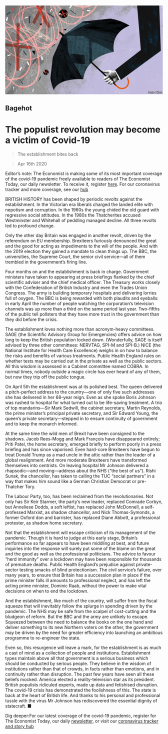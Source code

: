 ![](./images/20200418_BRD000_0.jpg)

## Bagehot

# The populist revolution may become a victim of Covid-19

> The establishment bites back

> Apr 16th 2020

Editor’s note: The Economist is making some of its most important coverage of the covid-19 pandemic freely available to readers of The Economist Today, our daily newsletter. To receive it, register [here](https://www.economist.com//newslettersignup). For our coronavirus tracker and more coverage, see our [hub](https://www.economist.com//coronavirus)

BRITISH HISTORY has been shaped by periodic revolts against the establishment. In the Victorian era liberals charged the landed elite with nepotism and corruption. In the 1960s the young chided the old guard with regressive social attitudes. In the 1980s the Thatcherites accused Westminster and Whitehall of peddling managed decline. All three revolts led to profound change.

Only the other day Britain was engaged in another revolt, driven by the referendum on EU membership. Brexiteers furiously denounced the great and the good for acting as impediments to the will of the people. And with the 2019 election they gained a mandate to clean things up. The BBC, the universities, the Supreme Court, the senior civil service—all of them trembled in the government’s firing line.

Four months on and the establishment is back in charge. Government ministers have taken to appearing at press briefings flanked by the chief scientific adviser and the chief medical officer. The Treasury works closely with the Confederation of British Industry and even the Trades Union Congress. The army is building temporary hospitals and delivering lorries full of oxygen. The BBC is being rewarded with both plaudits and eyeballs: in early April the number of people watching the corporation’s television channels was up more than a third on the same period last year. Two-fifths of the public tell pollsters that they have more trust in the government than they did before the crisis.

The establishment loves nothing more than acronym-heavy committees. SAGE (the Scientific Advisory Group for Emergencies) offers advice on how long to keep the British population locked down. (Wonderfully, SAGE is itself advised by three other committees: NERVTAG, SPI-M and SPI-B.) NICE (the National Institute for Health Care Excellence) weighs in on how to balance the risks and benefits of various treatments. Public Health England rules on whether tests may be carried out in the private as well as the public sectors. All this wisdom is assessed in a Cabinet committee named COBRA. In normal times, nobody outside a magic circle has ever heard of any of them, but now they trip off the public tongue.

On April 5th the establishment was at its polished best. The queen delivered a pitch-perfect address to the country—one of only five such addresses she has delivered in her 68-year reign. Even as she spoke Boris Johnson was rushed to hospital for what turned out to be life-saving treatment. A trio of top mandarins—Sir Mark Sedwill, the cabinet secretary, Martin Reynolds, the prime minister’s principal private secretary, and Sir Edward Young, the queen’s private secretary—stepped in to ensure continuity of government and to keep the monarch informed.

At the same time the wild men of Brexit have been consigned to the shadows. Jacob Rees-Mogg and Mark François have disappeared entirely; Priti Patel, the home secretary, emerged briefly to perform poorly in a press briefing and has since vaporised. Even hard-core Brexiteers have begun to treat Donald Trump as a mad uncle in the attic rather than the leader of a global realignment. And more moderate Brexiteers have transformed themselves into centrists. On leaving hospital Mr Johnson delivered a rhapsodic—and moving—address about the NHS (“the best of us”). Rishi Sunak, the chancellor, has taken to calling the TUC “social partners” in a way that makes him sound like a German Christian Democrat or pre-Thatcher Tory.

The Labour Party, too, has been reclaimed from the revolutionaries. Not only has Sir Keir Starmer, the party’s new leader, replaced Comrade Corbyn, but Anneliese Dodds, a soft leftist, has replaced John McDonnell, a self-professed Marxist, as shadow chancellor, and Nick Thomas-Symonds, a former Oxford don and barrister, has replaced Diane Abbott, a professional protester, as shadow home secretary.

Not that the establishment will escape criticism of its management of the pandemic. Though it is hard to judge at this early stage, Britain’s performance so far appears to have been middling at best, and future inquiries into the response will surely put some of the blame on the great and the good as well as the professional politicians. The advice to favour “herd immunity” over a lockdown may have been responsible for thousands of premature deaths. Public Health England’s prejudice against private-sector testing smacks of blind protectionism. The civil service’s failure, over many years, to ensure that Britain has a succession plan in place if the prime minister falls ill amounts to professional neglect, and has left the acting prime minister, Dominic Raab, without the power to make vital decisions on when to end the lockdown.

And the establishment, like much of the country, will suffer from the fiscal squeeze that will inevitably follow the splurge in spending driven by the pandemic. The NHS may be safe from the scalpel of cost-cutting and the bludgeon of reform. But the BBC and the army are unlikely to escape. Squeezed between the need to balance the books on the one hand and deliver something to its new Northern voters on the other, the government may be driven by the need for greater efficiency into launching an ambitious programme to re-engineer the state.

Even so, this resurgence will leave a mark, for the establishment is as much a cast of mind as a collection of people and institutions. Establishment types maintain above all that government is a serious business which should be conducted by serious people. They believe in the wisdom of institutions rather than that of crowds, in facts rather than emotions, and in continuity rather than disruption. The past few years have seen all these beliefs mocked. America elected a reality-television star as its president. British populists ridiculed experts, made up data and fetishised disruption. The covid-19 crisis has demonstrated the foolishness of this. The state is back at the heart of British life. And thanks to his personal and professional tussle with the virus Mr Johnson has rediscovered the essential dignity of statecraft. ■

Dig deeper:For our latest coverage of the covid-19 pandemic, register for The Economist Today, our daily [newsletter](https://www.economist.com//newslettersignup), or visit our [coronavirus tracker and story hub](https://www.economist.com//coronavirus)